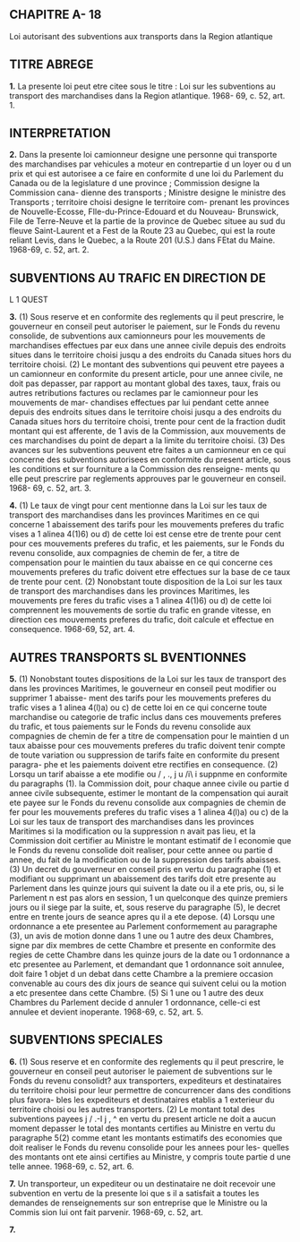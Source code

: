 
## CHAPITRE A- 18
Loi autorisant des subventions aux transports
dans la Region atlantique

## TITRE ABREGE

**1.** La presente loi peut etre citee sous le
titre : Loi sur les subventions au transport des
marchandises dans la Region atlantique. 1968-
69, c. 52, art. 1.

## INTERPRETATION

**2.** Dans la presente loi
camionneur designe une personne qui
transporte des marchandises par vehicules
a moteur en contrepartie d un loyer ou d un
prix et qui est autorisee a ce faire en
conformite d une loi du Parlement du
Canada ou de la legislature d une province ;
Commission designe la Commission cana-
dienne des transports ;
Ministre designe le ministre des Transports ;
territoire choisi designe le territoire com-
prenant les provinces de Nouvelle-Ecosse,
FIle-du-Prince-Edouard et du Nouveau-
Brunswick, File de Terre-Neuve et la partie
de la province de Quebec situee au sud du
fleuve Saint-Laurent et a Fest de la Route
23 au Quebec, qui est la route reliant Levis,
dans le Quebec, a la Route 201 (U.S.) dans
FEtat du Maine. 1968-69, c. 52, art. 2.

## SUBVENTIONS AU TRAFIC EN DIRECTION DE
L 1 QUEST

**3.** (1) Sous reserve et en conformite des
reglements qu il peut prescrire, le gouverneur
en conseil peut autoriser le paiement, sur le
Fonds du revenu consolide, de subventions
aux camionneurs pour les mouvements de
marchandises effectues par eux dans une
annee civile depuis des endroits situes dans le
territoire choisi jusqu a des endroits du
Canada situes hors du territoire choisi.
(2) Le montant des subventions qui peuvent
etre payees a un camionneur en conformite
du present article, pour une annee civile, ne
doit pas depasser, par rapport au montant
global des taxes, taux, frais ou autres
retributions factures ou reclames par le
camionneur pour les mouvements de mar-
chandises effectues par lui pendant cette
annee depuis des endroits situes dans le
territoire choisi jusqu a des endroits du
Canada situes hors du territoire choisi, trente
pour cent de la fraction dudit montant qui
est afferente, de 1 avis de la Commission, aux
mouvements de ces marchandises du point de
depart a la limite du territoire choisi.
(3) Des avances sur les subventions peuvent
etre faites a un camionneur en ce qui concerne
des subventions autorisees en conformite du
present article, sous les conditions et sur
fourniture a la Commission des renseigne-
ments qu elle peut prescrire par reglements
approuves par le gouverneur en conseil. 1968-
69, c. 52, art. 3.

**4.** (1) Le taux de vingt pour cent mentionne
dans la Loi sur les taux de transport des
marchandises dans les provinces Maritimes en
ce qui concerne 1 abaissement des tarifs pour
les mouvements preferes du trafic vises a
1 alinea 4(1)6) ou d) de cette loi est cense etre
de trente pour cent pour ces mouvements
preferes du trafic, et les paiements, sur le
Fonds du revenu consolide, aux compagnies
de chemin de fer, a titre de compensation
pour le maintien du taux abaisse en ce qui
concerne ces mouvements preferes du trafic
doivent etre effectues sur la base de ce taux
de trente pour cent.
(2) Nonobstant toute disposition de la Loi
sur les taux de transport des marchandises dans
les provinces Maritimes, les mouvements pre
feres du trafic vises a 1 alinea 4(1)6) ou d) de
cette loi comprennent les mouvements de
sortie du trafic en grande vitesse, en direction
ces mouvements preferes du trafic, doit
calcule et effectue en consequence. 1968-69,
52, art. 4.

## AUTRES TRANSPORTS SL BVENTIONNES

**5.** (1) Nonobstant toutes dispositions de la
Loi sur les taux de transport des
dans les provinces Maritimes, le gouverneur en
conseil peut modifier ou supprimer 1 abaisse-
ment des tarifs pour les mouvements preferes
du trafic vises a 1 alinea 4(l)a) ou c) de cette
loi en ce qui concerne toute marchandise ou
categorie de trafic inclus dans ces mouvements
preferes du trafic, et tous paiements sur le
Fonds du revenu consolide aux compagnies
de chemin de fer a titre de compensation pour
le maintien d un taux abaisse pour ces
mouvements preferes du trafic doivent tenir
compte de toute variation ou suppression de
tarifs faite en conformite du present paragra-
phe et les paiements doivent etre rectifies en
consequence.
(2) Lorsqu un tarif abaisse a ete modifie ou
/ , ., j u /i\ i
suppnme en conformite du paragraphs (1). la
Commission doit, pour chaque annee civile
ou partie d annee civile subsequente, estimer
le montant de la compensation qui aurait ete
payee sur le Fonds du revenu consolide aux
compagnies de chemin de fer pour les
mouvements preferes du trafic vises a 1 alinea
4(l)a) ou c) de la Loi sur les taux de transport
des marchandises dans les provinces Maritimes
si la modification ou la suppression n avait
pas lieu, et la Commission doit certifier au
Ministre le montant estimatif de I economie
que le Fonds du revenu consolide doit realiser,
pour cette annee ou partie d annee, du fait
de la modification ou de la suppression des
tarifs abaisses.
(3) Un decret du gouverneur en conseil pris
en vertu du paragraphe (1) et modifiant ou
supprimant un abaissement des tarifs doit
etre presente au Parlement dans les quinze
jours qui suivent la date ou il a ete pris, ou,
si le Parlement n est pas alors en session, 1 un
quelconque des quinze premiers jours ou il
siege par la suite, et, sous reserve du
paragraphe (5), le decret entre en
trente jours de seance apres qu il a ete
depose.
(4) Lorsqu une ordonnance a ete presentee
au Parlement conformement au paragraphe
(3), un avis de motion donne dans 1 une ou
1 autre des deux Chambres, signe par dix
membres de cette Chambre et presente en
conformite des regies de cette Chambre dans
les quinze jours de la date ou 1 ordonnance a
etc presentee au Parlement, et demandant
que 1 ordonnance soit annulee, doit faire
1 objet d un debat dans cette Chambre a la
premiere occasion convenable au cours des
dix jours de seance qui suivent celui ou la
motion a etc presentee dans cette Chambre.
(5) Si 1 une ou 1 autre des deux Chambres
du Parlement decide d annuler 1 ordonnance,
celle-ci est annulee et devient inoperante.
1968-69, c. 52, art. 5.

## SUBVENTIONS SPECIALES

**6.** (1) Sous reserve et en conformite des
reglements qu il peut prescrire, le gouverneur
en conseil peut autoriser le paiement de
subventions sur le Fonds du revenu consolidt?
aux transporters, expediteurs et destinataires
du territoire choisi pour leur permettre de
concurrencer dans des conditions plus favora-
bles les expediteurs et destinataires etablis a
1 exterieur du territoire choisi ou les autres
transporters.
(2) Le montant total des subventions payees
j / .-I j , ^
en vertu du present article ne doit a aucun
moment depasser le total des montants
certifies au Ministre en vertu du paragraphe
5(2) comme etant les montants estimatifs des
economies que doit realiser le Fonds du
revenu consolide pour les annees pour les-
quelles des montants ont ete ainsi certifies au
Ministre, y compris toute partie d une telle
annee. 1968-69, c. 52, art. 6.

**7.** Un transporteur, un expediteur ou un
destinataire ne doit recevoir une subvention
en vertu de la presente loi que s il a satisfait
a toutes les demandes de renseignements sur
son entreprise que le Ministre ou la Commis
sion lui ont fait parvenir. 1968-69, c. 52, art.

**7.**
